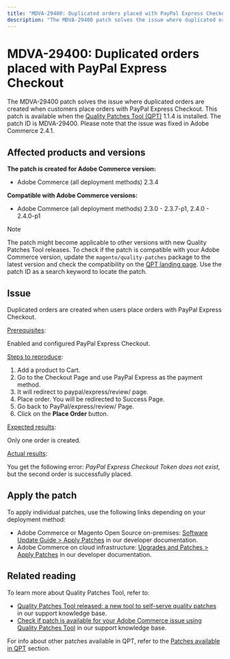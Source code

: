 ```yaml
---
title: "MDVA-29400: Duplicated orders placed with PayPal Express Checkout"
description: "The MDVA-29400 patch solves the issue where duplicated orders are created when customers place orders with PayPal Express Checkout. This patch is available when the [Quality Patches Tool (QPT)](/help/announcements/adobe-commerce-announcements/magento-quality-patches-released-new-tool-to-self-serve-quality-patches.md) 1.1.4 is installed. The patch ID is MDVA-29400. Please note that the issue was fixed in Adobe Commerce 2.4.1."
---
```


# MDVA-29400: Duplicated orders placed with PayPal Express Checkout

The MDVA-29400 patch solves the issue where duplicated orders are created when customers place orders with PayPal Express Checkout. This patch is available when the [Quality Patches Tool (QPT)](/help/announcements/adobe-commerce-announcements/magento-quality-patches-released-new-tool-to-self-serve-quality-patches.md) 1.1.4 is installed. The patch ID is MDVA-29400. Please note that the issue was fixed in Adobe Commerce 2.4.1.

## Affected products and versions

**The patch is created for Adobe Commerce version:**

* Adobe Commerce (all deployment methods) 2.3.4

**Compatible with Adobe Commerce versions:**

* Adobe Commerce (all deployment methods) 2.3.0 - 2.3.7-p1, 2.4.0 - 2.4.0-p1

>[!NOTE]
>
>The patch might become applicable to other versions with new Quality Patches Tool releases. To check if the patch is compatible with your Adobe Commerce version, update the `magento/quality-patches` package to the latest version and check the compatibility on the [QPT landing page](https://devdocs.magento.com/quality-patches/tool.html#patch-grid). Use the patch ID as a search keyword to locate the patch.

## Issue

Duplicated orders are created when users place orders with PayPal Express Checkout.

<u>Prerequisites</u>:

Enabled and configured PayPal Express Checkout.

<u>Steps to reproduce</u>:

1. Add a product to Cart.
1. Go to the Checkout Page and use PayPal Express as the payment method.
1. It will redirect to paypal/express/review/ page.
1. Place order. You will be redirected to Success Page.
1. Go back to PayPal/express/review/ Page.
1. Click on the **Place Order** button.

<u>Expected results</u>:

Only one order is created.

<u>Actual results</u>:

You get the following error: *PayPal Express Checkout Token does not exist*, but the second order is successfully placed.

## Apply the patch

To apply individual patches, use the following links depending on your deployment method:

* Adobe Commerce or Magento Open Source on-premises: [Software Update Guide > Apply Patches](https://devdocs.magento.com/guides/v2.4/comp-mgr/patching/mqp.html) in our developer documentation.
* Adobe Commerce on cloud infrastructure: [Upgrades and Patches > Apply Patches](https://devdocs.magento.com/cloud/project/project-patch.html) in our developer documentation.

## Related reading

To learn more about Quality Patches Tool, refer to:

* [Quality Patches Tool released: a new tool to self-serve quality patches](/help/announcements/adobe-commerce-announcements/magento-quality-patches-released-new-tool-to-self-serve-quality-patches.md) in our support knowledge base.
* [Check if patch is available for your Adobe Commerce issue using Quality Patches Tool](https://support.magento.com/hc/en-us/articles/360047125252) in our support knowledge base.

For info about other patches available in QPT, refer to the [Patches available in QPT](https://support.magento.com/hc/en-us/sections/360010506631-Patches-available-in-MQP-tool-) section.